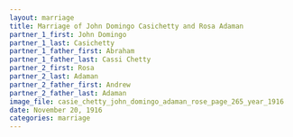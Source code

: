 ```yaml
---
layout: marriage
title: Marriage of John Domingo Casichetty and Rosa Adaman
partner_1_first: John Domingo
partner_1_last: Casichetty
partner_1_father_first: Abraham
partner_1_father_last: Cassi Chetty
partner_2_first: Rosa
partner_2_last: Adaman
partner_2_father_first: Andrew
partner_2_father_last: Adaman
image_file: casie_chetty_john_domingo_adaman_rose_page_265_year_1916
date: November 20, 1916
categories: marriage
---
```


